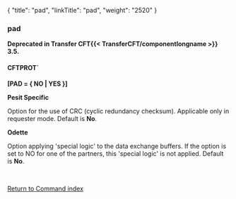 {
    "title": "pad",
    "linkTitle": "pad",
    "weight": "2520"
}<span id="pad"></span>

### pad

**Deprecated in Transfer CFT{{< TransferCFT/componentlongname  >}} 3.5.**

#### CFTPROT`

****\[PAD = { NO | YES }\]****

****Pesit Specific****

Option for the use of CRC (cyclic redundancy checksum). Applicable only
in requester mode. Default is ****No****.

****Odette****

Option applying 'special logic' to the data exchange buffers. If the
option is set to NO for one of the partners, this 'special logic' is not
applied. Default is ****No****.

 

[Return to Command index](../../)
